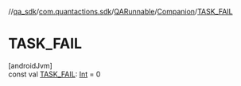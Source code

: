 //[qa_sdk](../../../../index.md)/[com.quantactions.sdk](../../index.md)/[QARunnable](../index.md)/[Companion](index.md)/[TASK_FAIL](-t-a-s-k_-f-a-i-l.md)

# TASK_FAIL

[androidJvm]\
const val [TASK_FAIL](-t-a-s-k_-f-a-i-l.md): [Int](https://kotlinlang.org/api/latest/jvm/stdlib/kotlin/-int/index.html) = 0

